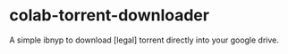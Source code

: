# colab-torrent-downloader
A simple ibnyp to download [legal] torrent directly into your google drive.
